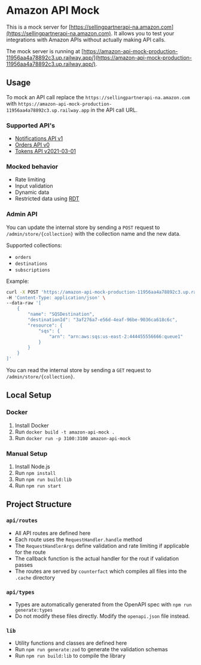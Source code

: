 # Amazon API Mock

This is a mock server for [https://sellingpartnerapi-na.amazon.com](https://sellingpartnerapi-na.amazon.com). It allows you to test your integrations with Amazon APIs without actually making API calls.

The mock server is running at [https://amazon-api-mock-production-11956aa4a78892c3.up.railway.app/](https://amazon-api-mock-production-11956aa4a78892c3.up.railway.app/).

## Usage

To mock an API call replace the `https://sellingpartnerapi-na.amazon.com` with `https://amazon-api-mock-production-11956aa4a78892c3.up.railway.app` in the API call URL.

### Supported API's

- [Notifications API v1](https://developer-docs.amazon.com/sp-api/docs/notifications-api-v1-reference)
- [Orders API v0](https://developer-docs.amazon.com/sp-api/docs/orders-api-v0-reference)
- [Tokens API v2021-03-01](https://developer-docs.amazon.com/sp-api/docs/tokens-api-v2021-03-01-reference)

### Mocked behavior

- Rate limiting
- Input validation
- Dynamic data
- Restricted data using [RDT](https://developer-docs.amazon.com/sp-api/docs/tokens-api-v2021-03-01-reference#post-tokens2021-03-01restricteddatatoken)

### Admin API

You can update the internal store by sending a `POST` request to `/admin/store/{collection}` with the collection name and the new data.

Supported collections:

- `orders`
- `destinations`
- `subscriptions`

Example:

```bash
curl -X POST 'https://amazon-api-mock-production-11956aa4a78892c3.up.railway.app/admin/store/destinations' \
-H 'Content-Type: application/json' \
--data-raw '[
    {
        "name": "SQSDestination",
        "destinationId": "3af276a7-e56d-4eaf-96be-9036ca618c6c",
        "resource": {
            "sqs": {
                "arn": "arn:aws:sqs:us-east-2:444455556666:queue1"
            }
        }
    }
]'
```

You can read the internal store by sending a `GET` request to `/admin/store/{collection}`.

## Local Setup

### Docker

1. Install Docker
2. Run `docker build -t amazon-api-mock .`
3. Run `docker run -p 3100:3100 amazon-api-mock`

### Manual Setup

1. Install Node.js
2. Run `npm install`
3. Run `npm run build:lib`
4. Run `npm run start`

## Project Structure

### `api/routes`

- All API routes are defined here
- Each route uses the `RequestHandler.handle` method
- The `RequestHandlerArgs` define validation and rate limiting if applicable for the route
- The callback function is the actual handler for the rout if validation passes
- The routes are served by `counterfact` which compiles all files into the `.cache` directory

### `api/types`

- Types are automatically generated from the OpenAPI spec with `npm run generate:types`
- Do not modify these files directly. Modify the `openapi.json` file instead.

### `lib`

- Utility functions and classes are defined here
- Run `npm run generate:zod` to generate the validation schemas
- Run `npm run build:lib` to compile the library
